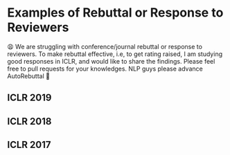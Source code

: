 # Examples of Rebuttal or Response to Reviewers

:weary: We are struggling with conference/journal rebuttal or response to reviewers. To make rebuttal effective, i.e, to get rating raised, I am studying good responses in ICLR, and would like to share the findings. Please feel free to pull requests for your knowledges. NLP guys please advance AutoRebuttal :new_moon_with_face: 


## ICLR 2019


## ICLR 2018


## ICLR 2017
